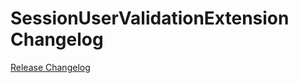 # SessionUserValidationExtension Changelog

[Release Changelog](https://github.com/spryker/session-user-validation-extension/releases)
